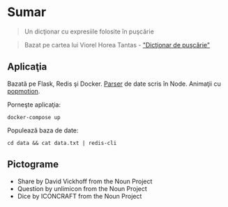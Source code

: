 # Sumar

> Un dicţionar cu expresiile folosite în puşcărie

> Bazat pe cartea lui Viorel Horea Tantas - ["Dicţionar de puşcărie"](http://www.google.com/search?q=viorel+horea+tantas+dictionar+de+puscarie&oq=viorel+horea+tantas+dictionar+de+puscarie)

## Aplicaţia

Bazată pe Flask, Redis şi Docker. [Parser](https://github.com/treipatru/parnaie-parser) de date scris în Node. Animaţii cu [popmotion](https://popmotion.io).

Porneşte aplicaţia:

`docker-compose up`

Populează baza de date:

`cd data && cat data.txt | redis-cli`

## Pictograme

* Share by David Vickhoff from the Noun Project
* Question by unlimicon from the Noun Project
* Dice by ICONCRAFT from the Noun Project
